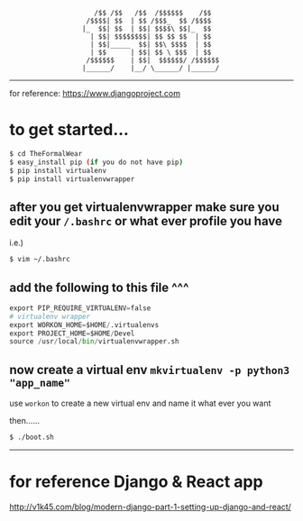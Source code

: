 ```
                     /$$ /$$   /$$  /$$$$$$    /$$  
                   /$$$$| $$  | $$ /$$$_  $$ /$$$$  
                  |_  $$| $$  | $$| $$$$\ $$|_  $$  
                    | $$| $$$$$$$$| $$ $$ $$  | $$  
                    | $$|_____  $$| $$\ $$$$  | $$  
                    | $$      | $$| $$ \ $$$  | $$  
                   /$$$$$$    | $$|  $$$$$$/ /$$$$$$
                  |______/    |__/ \______/ |______/
```
---
for reference: https://www.djangoproject.com
# to get started...

```sh
$ cd TheFormalWear
$ easy_install pip (if you do not have pip)
$ pip install virtualenv
$ pip install virtualenvwrapper
```

## after you get virtualenvwrapper make sure you edit your `/.bashrc` or what ever profile you have

i.e.)
```sh
$ vim ~/.bashrc
```

## add the following to this file ^^^

```python
export PIP_REQUIRE_VIRTUALENV=false
# virtualenv wrapper
export WORKON_HOME=$HOME/.virtualenvs
export PROJECT_HOME=$HOME/Devel
source /usr/local/bin/virtualenvwrapper.sh
```

## now create a virtual env `mkvirtualenv -p python3 "app_name"`
use `workon` to create a new virtual env and name it what ever you want

then......
```sh
$ ./boot.sh
```

---

# for reference Django & React app
http://v1k45.com/blog/modern-django-part-1-setting-up-django-and-react/
